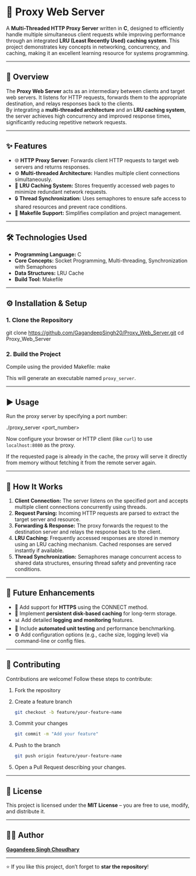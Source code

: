 
# 🧰 Proxy Web Server

A **Multi-Threaded HTTP Proxy Server** written in **C**, designed to efficiently handle multiple simultaneous client requests while improving performance through an integrated **LRU (Least Recently Used) caching system**. This project demonstrates key concepts in networking, concurrency, and caching, making it an excellent learning resource for systems programming.

---

## 🧠 Overview

The **Proxy Web Server** acts as an intermediary between clients and target web servers. It listens for HTTP requests, forwards them to the appropriate destination, and relays responses back to the clients.  
By integrating a **multi-threaded architecture** and an **LRU caching system**, the server achieves high concurrency and improved response times, significantly reducing repetitive network requests.

---

## ✨ Features

- 🌐 **HTTP Proxy Server:** Forwards client HTTP requests to target web servers and returns responses.  
- ⚙️ **Multi-threaded Architecture:** Handles multiple client connections simultaneously.  
- 🧠 **LRU Caching System:** Stores frequently accessed web pages to minimize redundant network requests.  
- 🔒 **Thread Synchronization:** Uses semaphores to ensure safe access to shared resources and prevent race conditions.  
- 📜 **Makefile Support:** Simplifies compilation and project management.

---

## 🛠️ Technologies Used

- **Programming Language:** C  
- **Core Concepts:** Socket Programming, Multi-threading, Synchronization with Semaphores  
- **Data Structures:** LRU Cache  
- **Build Tool:** Makefile  

---





## ⚙️ Installation & Setup

### 1. Clone the Repository
git clone https://github.com/GagandeepSingh20/Proxy_Web_Server.git
cd Proxy_Web_Server


### 2. Build the Project

Compile using the provided Makefile:
make

This will generate an executable named `proxy_server`.

---

## ▶️ Usage

Run the proxy server by specifying a port number:


./proxy_server <port_number>


Now configure your browser or HTTP client (like `curl`) to use `localhost:8080` as the proxy.


If the requested page is already in the cache, the proxy will serve it directly from memory without fetching it from the remote server again.

---

## 🔧 How It Works

1. **Client Connection:** The server listens on the specified port and accepts multiple client connections concurrently using threads.
2. **Request Parsing:** Incoming HTTP requests are parsed to extract the target server and resource.
3. **Forwarding & Response:** The proxy forwards the request to the destination server and relays the response back to the client.
4. **LRU Caching:** Frequently accessed responses are stored in memory using an LRU caching mechanism. Cached responses are served instantly if available.
5. **Thread Synchronization:** Semaphores manage concurrent access to shared data structures, ensuring thread safety and preventing race conditions.

---

## 🚀 Future Enhancements

* 🔐 Add support for **HTTPS** using the CONNECT method.
* 📁 Implement **persistent disk-based caching** for long-term storage.
* 📊 Add detailed **logging and monitoring** features.
* 🧪 Include **automated unit testing** and performance benchmarking.
* ⚙️ Add configuration options (e.g., cache size, logging level) via command-line or config files.

---

## 🤝 Contributing

Contributions are welcome!
Follow these steps to contribute:

1. Fork the repository
2. Create a feature branch

   ```bash
   git checkout -b feature/your-feature-name
   ```
3. Commit your changes

   ```bash
   git commit -m "Add your feature"
   ```
4. Push to the branch

   ```bash
   git push origin feature/your-feature-name
   ```
5. Open a Pull Request describing your changes.

---

## 📝 License

This project is licensed under the **MIT License** – you are free to use, modify, and distribute it.

---

## 👨‍💻 Author

[**Gagandeep Singh Choudhary**](https://github.com/GagandeepSingh20)

---

⭐ If you like this project, don’t forget to **star the repository**!
